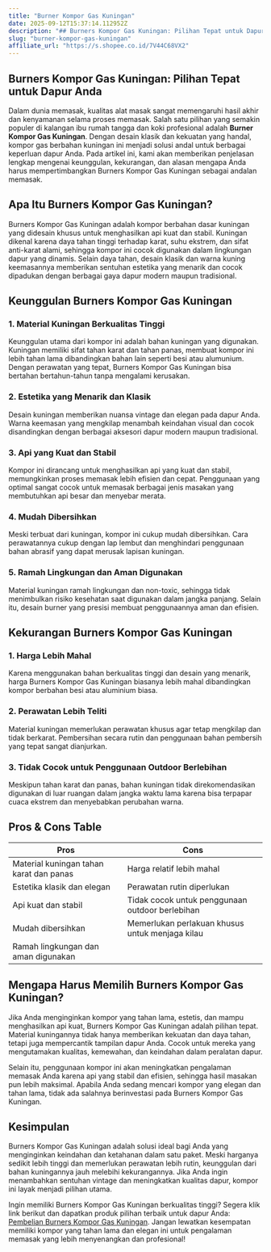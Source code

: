 ```yaml
---
title: "Burner Kompor Gas Kuningan"
date: 2025-09-12T15:37:14.112952Z
description: "## Burners Kompor Gas Kuningan: Pilihan Tepat untuk Dapur Anda..."
slug: "burner-kompor-gas-kuningan"
affiliate_url: "https://s.shopee.co.id/7V44C68VX2"
---
```

## Burners Kompor Gas Kuningan: Pilihan Tepat untuk Dapur Anda

Dalam dunia memasak, kualitas alat masak sangat memengaruhi hasil akhir dan kenyamanan selama proses memasak. Salah satu pilihan yang semakin populer di kalangan ibu rumah tangga dan koki profesional adalah **Burner Kompor Gas Kuningan**. Dengan desain klasik dan kekuatan yang handal, kompor gas berbahan kuningan ini menjadi solusi andal untuk berbagai keperluan dapur Anda. Pada artikel ini, kami akan memberikan penjelasan lengkap mengenai keunggulan, kekurangan, dan alasan mengapa Anda harus mempertimbangkan Burners Kompor Gas Kuningan sebagai andalan memasak.

## Apa Itu Burners Kompor Gas Kuningan?

Burners Kompor Gas Kuningan adalah kompor berbahan dasar kuningan yang didesain khusus untuk menghasilkan api kuat dan stabil. Kuningan dikenal karena daya tahan tinggi terhadap karat, suhu ekstrem, dan sifat anti-karat alami, sehingga kompor ini cocok digunakan dalam lingkungan dapur yang dinamis. Selain daya tahan, desain klasik dan warna kuning keemasannya memberikan sentuhan estetika yang menarik dan cocok dipadukan dengan berbagai gaya dapur modern maupun tradisional.

## Keunggulan Burners Kompor Gas Kuningan

### 1. Material Kuningan Berkualitas Tinggi

Keunggulan utama dari kompor ini adalah bahan kuningan yang digunakan. Kuningan memiliki sifat tahan karat dan tahan panas, membuat kompor ini lebih tahan lama dibandingkan bahan lain seperti besi atau alumunium. Dengan perawatan yang tepat, Burners Kompor Gas Kuningan bisa bertahan bertahun-tahun tanpa mengalami kerusakan.

### 2. Estetika yang Menarik dan Klasik

Desain kuningan memberikan nuansa vintage dan elegan pada dapur Anda. Warna keemasan yang mengkilap menambah keindahan visual dan cocok disandingkan dengan berbagai aksesori dapur modern maupun tradisional.

### 3. Api yang Kuat dan Stabil

Kompor ini dirancang untuk menghasilkan api yang kuat dan stabil, memungkinkan proses memasak lebih efisien dan cepat. Penggunaan yang optimal sangat cocok untuk memasak berbagai jenis masakan yang membutuhkan api besar dan menyebar merata.

### 4. Mudah Dibersihkan

Meski terbuat dari kuningan, kompor ini cukup mudah dibersihkan. Cara perawatannya cukup dengan lap lembut dan menghindari penggunaan bahan abrasif yang dapat merusak lapisan kuningan.

### 5. Ramah Lingkungan dan Aman Digunakan

Material kuningan ramah lingkungan dan non-toxic, sehingga tidak menimbulkan risiko kesehatan saat digunakan dalam jangka panjang. Selain itu, desain burner yang presisi membuat penggunaannya aman dan efisien.

## Kekurangan Burners Kompor Gas Kuningan

### 1. Harga Lebih Mahal

Karena menggunakan bahan berkualitas tinggi dan desain yang menarik, harga Burners Kompor Gas Kuningan biasanya lebih mahal dibandingkan kompor berbahan besi atau aluminium biasa.

### 2. Perawatan Lebih Teliti

Material kuningan memerlukan perawatan khusus agar tetap mengkilap dan tidak berkarat. Pembersihan secara rutin dan penggunaan bahan pembersih yang tepat sangat dianjurkan.

### 3. Tidak Cocok untuk Penggunaan Outdoor Berlebihan

Meskipun tahan karat dan panas, bahan kuningan tidak direkomendasikan digunakan di luar ruangan dalam jangka waktu lama karena bisa terpapar cuaca ekstrem dan menyebabkan perubahan warna.

## Pros & Cons Table

| **Pros**                                 | **Cons**                                             |
|------------------------------------------|-----------------------------------------------------|
| Material kuningan tahan karat dan panas | Harga relatif lebih mahal                         |
| Estetika klasik dan elegan             | Perawatan rutin diperlukan                       |
| Api kuat dan stabil                     | Tidak cocok untuk penggunaan outdoor berlebihan |
| Mudah dibersihkan                        | Memerlukan perlakuan khusus untuk menjaga kilau  |
| Ramah lingkungan dan aman digunakan    |                                                 |

## Mengapa Harus Memilih Burners Kompor Gas Kuningan?

Jika Anda menginginkan kompor yang tahan lama, estetis, dan mampu menghasilkan api kuat, Burners Kompor Gas Kuningan adalah pilihan tepat. Material kuningannya tidak hanya memberikan kekuatan dan daya tahan, tetapi juga mempercantik tampilan dapur Anda. Cocok untuk mereka yang mengutamakan kualitas, kemewahan, dan keindahan dalam peralatan dapur.

Selain itu, penggunaan kompor ini akan meningkatkan pengalaman memasak Anda karena api yang stabil dan efisien, sehingga hasil masakan pun lebih maksimal. Apabila Anda sedang mencari kompor yang elegan dan tahan lama, tidak ada salahnya berinvestasi pada Burners Kompor Gas Kuningan.

## Kesimpulan

Burners Kompor Gas Kuningan adalah solusi ideal bagi Anda yang menginginkan keindahan dan ketahanan dalam satu paket. Meski harganya sedikit lebih tinggi dan memerlukan perawatan lebih rutin, keunggulan dari bahan kuningannya jauh melebihi kekurangannya. Jika Anda ingin menambahkan sentuhan vintage dan meningkatkan kualitas dapur, kompor ini layak menjadi pilihan utama.

Ingin memiliki Burners Kompor Gas Kuningan berkualitas tinggi? Segera klik link berikut dan dapatkan produk pilihan terbaik untuk dapur Anda: [Pembelian Burners Kompor Gas Kuningan](https://s.shopee.co.id/7V44C68VX2). Jangan lewatkan kesempatan memiliki kompor yang tahan lama dan elegan ini untuk pengalaman memasak yang lebih menyenangkan dan profesional!